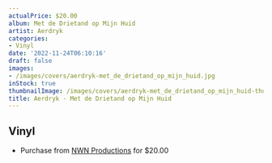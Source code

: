```yaml
---
actualPrice: $20.00
album: Met de Drietand op Mijn Huid
artist: Aerdryk
categories:
- Vinyl
date: '2022-11-24T06:10:16'
draft: false
images:
- /images/covers/aerdryk-met_de_drietand_op_mijn_huid.jpg
inStock: true
thumbnailImage: /images/covers/aerdryk-met_de_drietand_op_mijn_huid-thumb.jpg
title: Aerdryk - Met de Drietand op Mijn Huid
---
```


## Vinyl
* Purchase from [NWN Productions](http://shop.nwnprod.com/index.php?route=product/product&path=75&product_id=26504&sort=pd.name&order=ASC) for $20.00
